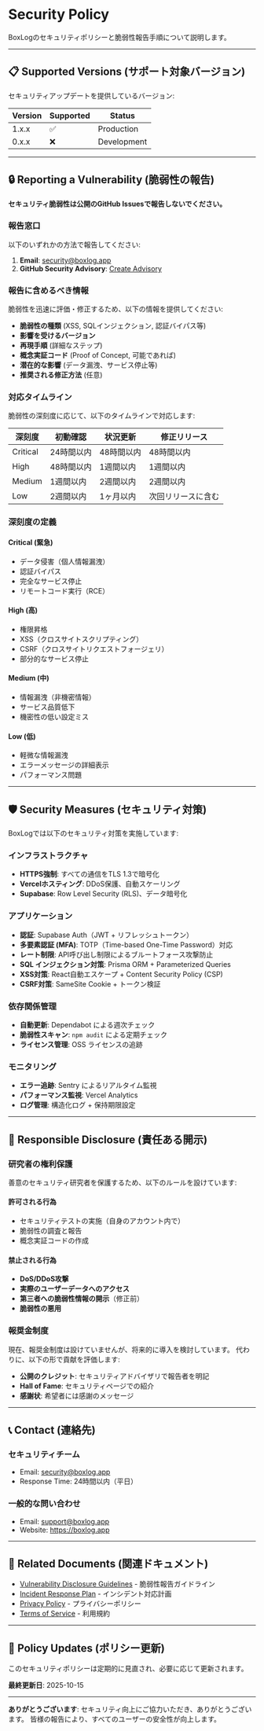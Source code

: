 # Security Policy

BoxLogのセキュリティポリシーと脆弱性報告手順について説明します。

---

## 📋 Supported Versions (サポート対象バージョン)

セキュリティアップデートを提供しているバージョン:

| Version | Supported          | Status      |
| ------- | ------------------ | ----------- |
| 1.x.x   | :white_check_mark: | Production  |
| 0.x.x   | :x:                | Development |

---

## 🔒 Reporting a Vulnerability (脆弱性の報告)

**セキュリティ脆弱性は公開のGitHub Issuesで報告しないでください。**

### 報告窓口

以下のいずれかの方法で報告してください:

1. **Email**: security@boxlog.app
2. **GitHub Security Advisory**: [Create Advisory](https://github.com/yourusername/boxlog-app/security/advisories/new)

### 報告に含めるべき情報

脆弱性を迅速に評価・修正するため、以下の情報を提供してください:

- **脆弱性の種類** (XSS, SQLインジェクション, 認証バイパス等)
- **影響を受けるバージョン**
- **再現手順** (詳細なステップ)
- **概念実証コード** (Proof of Concept, 可能であれば)
- **潜在的な影響** (データ漏洩、サービス停止等)
- **推奨される修正方法** (任意)

### 対応タイムライン

脆弱性の深刻度に応じて、以下のタイムラインで対応します:

| 深刻度   | 初動確認   | 状況更新   | 修正リリース       |
| -------- | ---------- | ---------- | ------------------ |
| Critical | 24時間以内 | 48時間以内 | 48時間以内         |
| High     | 48時間以内 | 1週間以内  | 1週間以内          |
| Medium   | 1週間以内  | 2週間以内  | 2週間以内          |
| Low      | 2週間以内  | 1ヶ月以内  | 次回リリースに含む |

### 深刻度の定義

#### Critical (緊急)

- データ侵害（個人情報漏洩）
- 認証バイパス
- 完全なサービス停止
- リモートコード実行（RCE）

#### High (高)

- 権限昇格
- XSS（クロスサイトスクリプティング）
- CSRF（クロスサイトリクエストフォージェリ）
- 部分的なサービス停止

#### Medium (中)

- 情報漏洩（非機密情報）
- サービス品質低下
- 機密性の低い設定ミス

#### Low (低)

- 軽微な情報漏洩
- エラーメッセージの詳細表示
- パフォーマンス問題

---

## 🛡️ Security Measures (セキュリティ対策)

BoxLogでは以下のセキュリティ対策を実施しています:

### インフラストラクチャ

- **HTTPS強制**: すべての通信をTLS 1.3で暗号化
- **Vercelホスティング**: DDoS保護、自動スケーリング
- **Supabase**: Row Level Security (RLS)、データ暗号化

### アプリケーション

- **認証**: Supabase Auth（JWT + リフレッシュトークン）
- **多要素認証 (MFA)**: TOTP（Time-based One-Time Password）対応
- **レート制限**: API呼び出し制限によるブルートフォース攻撃防止
- **SQL インジェクション対策**: Prisma ORM + Parameterized Queries
- **XSS対策**: React自動エスケープ + Content Security Policy (CSP)
- **CSRF対策**: SameSite Cookie + トークン検証

### 依存関係管理

- **自動更新**: Dependabot による週次チェック
- **脆弱性スキャン**: `npm audit` による定期チェック
- **ライセンス管理**: OSS ライセンスの追跡

### モニタリング

- **エラー追跡**: Sentry によるリアルタイム監視
- **パフォーマンス監視**: Vercel Analytics
- **ログ管理**: 構造化ログ + 保持期限設定

---

## 🔐 Responsible Disclosure (責任ある開示)

### 研究者の権利保護

善意のセキュリティ研究者を保護するため、以下のルールを設けています:

#### 許可される行為

- セキュリティテストの実施（自身のアカウント内で）
- 脆弱性の調査と報告
- 概念実証コードの作成

#### 禁止される行為

- **DoS/DDoS攻撃**
- **実際のユーザーデータへのアクセス**
- **第三者への脆弱性情報の開示**（修正前）
- **脆弱性の悪用**

### 報奨金制度

現在、報奨金制度は設けていませんが、将来的に導入を検討しています。
代わりに、以下の形で貢献を評価します:

- **公開のクレジット**: セキュリティアドバイザリで報告者を明記
- **Hall of Fame**: セキュリティページでの紹介
- **感謝状**: 希望者には感謝のメッセージ

---

## 📞 Contact (連絡先)

### セキュリティチーム

- Email: security@boxlog.app
- Response Time: 24時間以内（平日）

### 一般的な問い合わせ

- Email: support@boxlog.app
- Website: https://boxlog.app

---

## 📖 Related Documents (関連ドキュメント)

- [Vulnerability Disclosure Guidelines](./VULNERABILITY_DISCLOSURE.md) - 脆弱性報告ガイドライン
- [Incident Response Plan](./INCIDENT_RESPONSE.md) - インシデント対応計画
- [Privacy Policy](/legal/privacy) - プライバシーポリシー
- [Terms of Service](/legal/terms) - 利用規約

---

## 🔄 Policy Updates (ポリシー更新)

このセキュリティポリシーは定期的に見直され、必要に応じて更新されます。

**最終更新日**: 2025-10-15

---

**ありがとうございます**: セキュリティ向上にご協力いただき、ありがとうございます。
皆様の報告により、すべてのユーザーの安全性が向上します。

